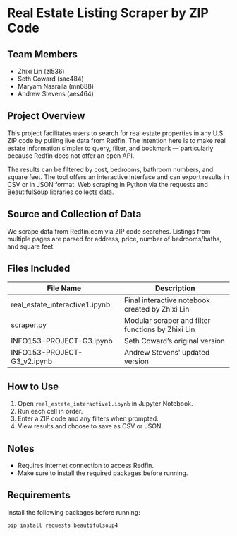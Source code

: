 # Real Estate Listing Scraper by ZIP Code

## Team Members
- Zhixi Lin (zl536)  
- Seth Coward (sac484)  
- Maryam Nasralla (mn688)  
- Andrew Stevens (aes464)

## Project Overview
This project facilitates users to search for real estate properties in any U.S. ZIP code by pulling live data from Redfin. The intention here is to make real estate information simpler to query, filter, and bookmark — particularly because Redfin does not offer an open API.

The results can be filtered by cost, bedrooms, bathroom numbers, and square feet. The tool offers an interactive interface and can export results in CSV or in JSON format. Web scraping in Python via the requests and BeautifulSoup libraries collects data.

## Source and Collection of Data
We scrape data from Redfin.com via ZIP code searches. Listings from multiple pages are parsed for address, price, number of bedrooms/baths, and square feet.

## Files Included
| File Name                      | Description                                           |
|-------------------------------|-------------------------------------------------------|
| real_estate_interactive1.ipynb | Final interactive notebook created by Zhixi Lin       |
| scraper.py                    | Modular scraper and filter functions by Zhixi Lin     |
| INFO153-PROJECT-G3.ipynb      | Seth Coward’s original version                        |
| INFO153-PROJECT-G3_v2.ipynb   | Andrew Stevens’ updated version                       |


## How to Use
1. Open `real_estate_interactive1.ipynb` in Jupyter Notebook.
2. Run each cell in order.
3. Enter a ZIP code and any filters when prompted.
4. View results and choose to save as CSV or JSON.

## Notes
- Requires internet connection to access Redfin.
- Make sure to install the required packages before running.

## Requirements
Install the following packages before running:
```bash
pip install requests beautifulsoup4

